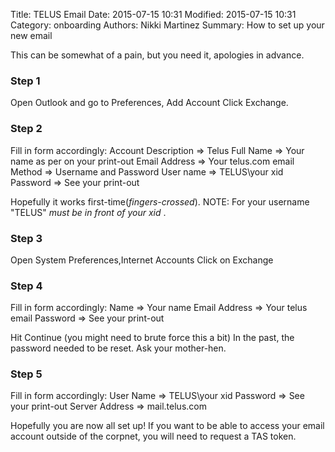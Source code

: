 Title: TELUS Email
Date: 2015-07-15 10:31
Modified: 2015-07-15 10:31
Category: onboarding
Authors: Nikki Martinez
Summary: How to set up your new email

This can be somewhat of a pain, but you need it, apologies in advance.

### Step 1
Open Outlook and go to Preferences, Add Account
Click Exchange.

### Step 2
Fill in form accordingly:
Account Description => Telus
Full Name => Your name as per on your print-out
Email Address => Your telus.com email
Method => Username and Password
User name => TELUS\your xid
Password => See your print-out

Hopefully it works first-time(*fingers-crossed*). NOTE: For your username "TELUS\" _must be in front of your xid_ .

### Step 3
Open System Preferences,Internet Accounts
Click on Exchange

### Step 4
Fill in form accordingly:
Name => Your name
Email Address => Your telus email
Password => See your print-out

Hit Continue (you might need to brute force this a bit)
In the past, the password needed to be reset. Ask your mother-hen.

### Step 5
Fill in form accordingly:
User Name => TELUS\your xid
Password => See your print-out
Server Address => mail.telus.com

Hopefully you are now all set up! If you want to be able to access your email account outside of the corpnet, you will need to request a TAS token.
